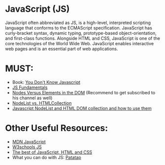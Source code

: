 # JavaScript (JS)
JavaScript often abbreviated as JS, is a high-level, interpreted scripting language that conforms to the ECMAScript specification. JavaScript has curly-bracket syntax, dynamic typing, prototype-based object-orientation, and first-class functions.  Alongside HTML and CSS, JavaScript is one of the core technologies of the World Wide Web. JavaScript enables interactive web pages and is an essential part of web applications.

# MUST:
<ul> 
      <li>Book: <a href="https://github.com/HackTechGO/You-Dont-Know-JS">You Don't Know Javascript</a></li>
      <li><a href="https://github.com/HackTechGO/fundamentals">JS Fundamentals</a></li>
     <li><a href="https://www.youtube.com/watch?v=y3itGTCseAk">Nodes Versus Elements in the DOM</a> (Recommend to get subscribed to his channel as well)</li>
    <li><a href="https://www.bitdegree.org/learn/nodelist#nodelist-main-tips">NodeList vs. HTMLCollection</a></li>
    <li><a href="https://www.nikpro.com.au/javascript-nodelist-and-html-dom-collection-and-how-to-use-them/">Javascript NodeList and HTML DOM collection and how to use them </a></li>
</ul>
  
# Other Useful Resources:
<ul>
  <li><a href="https://developer.mozilla.org/en-US/docs/Web/JavaScript"> MDN JavaScript</a></li>
  <li><a href="https://www.w3schools.com/js/">W3schools JS</a></li>
   <li><a href="https://bestofjs.org/">The best of JavaScript, HTML and CSS </a></li>
  <li>What you can do with JS: <a href="https://patatap.com/">Patatap</a></li>
</ul>
